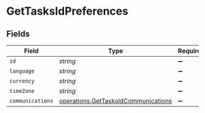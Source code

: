 # GetTasksIdPreferences


## Fields

| Field                                                                                      | Type                                                                                       | Required                                                                                   | Description                                                                                |
| ------------------------------------------------------------------------------------------ | ------------------------------------------------------------------------------------------ | ------------------------------------------------------------------------------------------ | ------------------------------------------------------------------------------------------ |
| `id`                                                                                       | *string*                                                                                   | :heavy_minus_sign:                                                                         | N/A                                                                                        |
| `language`                                                                                 | *string*                                                                                   | :heavy_minus_sign:                                                                         | N/A                                                                                        |
| `currency`                                                                                 | *string*                                                                                   | :heavy_minus_sign:                                                                         | N/A                                                                                        |
| `timeZone`                                                                                 | *string*                                                                                   | :heavy_minus_sign:                                                                         | N/A                                                                                        |
| `communications`                                                                           | [operations.GetTasksIdCommunications](../../models/operations/gettasksidcommunications.md) | :heavy_minus_sign:                                                                         | N/A                                                                                        |